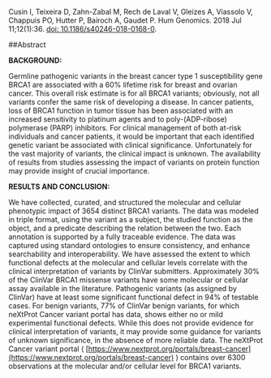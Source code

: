 Cusin I, Teixeira D, Zahn-Zabal M, Rech de Laval V, Gleizes A, Viassolo V, Chappuis PO, Hutter P, Bairoch A, Gaudet P.
Hum Genomics. 2018 Jul 11;12(1):36. [doi: 10.1186/s40246-018-0168-0](https://doi.org/10.1186/s40246-018-0168-0).

##Abstract

**BACKGROUND:**

Germline pathogenic variants in the breast cancer type 1 susceptibility gene BRCA1 are associated with a 60% lifetime risk for breast and ovarian cancer. This overall risk estimate is for all BRCA1 variants; obviously, not all variants confer the same risk of developing a disease. In cancer patients, loss of BRCA1 function in tumor tissue has been associated with an increased sensitivity to platinum agents and to poly-(ADP-ribose) polymerase (PARP) inhibitors. For clinical management of both at-risk individuals and cancer patients, it would be important that each identified genetic variant be associated with clinical significance. Unfortunately for the vast majority of variants, the clinical impact is unknown. The availability of results from studies assessing the impact of variants on protein function may provide insight of crucial importance.

**RESULTS AND CONCLUSION:**

We have collected, curated, and structured the molecular and cellular phenotypic impact of 3654 distinct BRCA1 variants. The data was modeled in triple format, using the variant as a subject, the studied function as the object, and a predicate describing the relation between the two. Each annotation is supported by a fully traceable evidence. The data was captured using standard ontologies to ensure consistency, and enhance searchability and interoperability. We have assessed the extent to which functional defects at the molecular and cellular levels correlate with the clinical interpretation of variants by ClinVar submitters. Approximately 30% of the ClinVar BRCA1 missense variants have some molecular or cellular assay available in the literature. Pathogenic variants (as assigned by ClinVar) have at least some significant functional defect in 94% of testable cases. For benign variants, 77% of ClinVar benign variants, for which neXtProt Cancer variant portal has data, shows either no or mild experimental functional defects. While this does not provide evidence for clinical interpretation of variants, it may provide some guidance for variants of unknown significance, in the absence of more reliable data. The neXtProt Cancer variant portal ( [https://www.nextprot.org/portals/breast-cancer](https://www.nextprot.org/portals/breast-cancer) ) contains over 6300 observations at the molecular and/or cellular level for BRCA1 variants.
